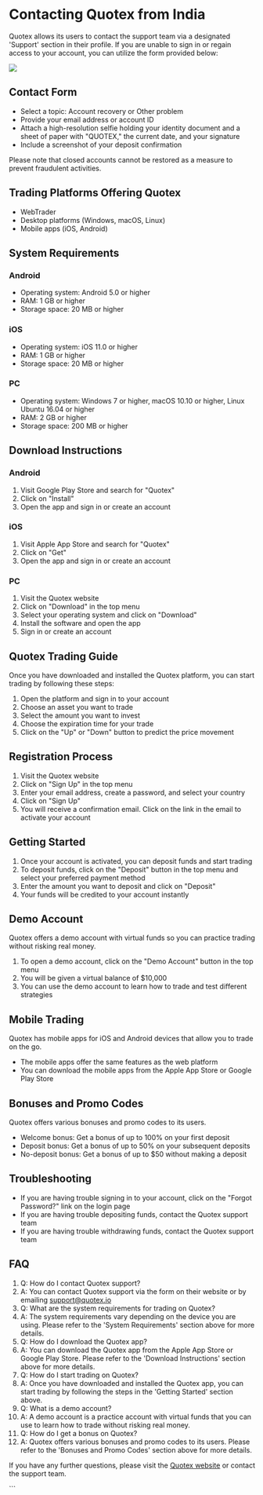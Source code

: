 # Contacting Quotex from India

Quotex allows its users to contact the support team via a designated
\'Support\' section in their profile. If you are unable to sign in or
regain access to your account, you can utilize the form provided below:

[![](https://static.quotex.io/files/4_en/300_250.jpg)](https://traff.sbs/brokerqxlid)

## Contact Form

-   Select a topic: Account recovery or Other problem
-   Provide your email address or account ID
-   Attach a high-resolution selfie holding your identity document and a
    sheet of paper with "QUOTEX," the current date, and your
    signature
-   Include a screenshot of your deposit confirmation

Please note that closed accounts cannot be restored as a measure to
prevent fraudulent activities.

## Trading Platforms Offering Quotex

-   WebTrader
-   Desktop platforms (Windows, macOS, Linux)
-   Mobile apps (iOS, Android)

## System Requirements

### Android

-   Operating system: Android 5.0 or higher
-   RAM: 1 GB or higher
-   Storage space: 20 MB or higher

### iOS

-   Operating system: iOS 11.0 or higher
-   RAM: 1 GB or higher
-   Storage space: 20 MB or higher

### PC

-   Operating system: Windows 7 or higher, macOS 10.10 or higher, Linux
    Ubuntu 16.04 or higher
-   RAM: 2 GB or higher
-   Storage space: 200 MB or higher

## Download Instructions

### Android

1.  Visit Google Play Store and search for "Quotex"
2.  Click on "Install"
3.  Open the app and sign in or create an account

### iOS

1.  Visit Apple App Store and search for "Quotex"
2.  Click on "Get"
3.  Open the app and sign in or create an account

### PC

1.  Visit the Quotex website
2.  Click on "Download" in the top menu
3.  Select your operating system and click on "Download"
4.  Install the software and open the app
5.  Sign in or create an account

## Quotex Trading Guide

Once you have downloaded and installed the Quotex platform, you can
start trading by following these steps:

1.  Open the platform and sign in to your account
2.  Choose an asset you want to trade
3.  Select the amount you want to invest
4.  Choose the expiration time for your trade
5.  Click on the "Up" or "Down" button to predict the price
    movement

## Registration Process

1.  Visit the Quotex website
2.  Click on "Sign Up" in the top menu
3.  Enter your email address, create a password, and select your country
4.  Click on "Sign Up"
5.  You will receive a confirmation email. Click on the link in the
    email to activate your account

## Getting Started

1.  Once your account is activated, you can deposit funds and start
    trading
2.  To deposit funds, click on the "Deposit" button in the top
    menu and select your preferred payment method
3.  Enter the amount you want to deposit and click on "Deposit"
4.  Your funds will be credited to your account instantly

## Demo Account

Quotex offers a demo account with virtual funds so you can practice
trading without risking real money.

1.  To open a demo account, click on the "Demo Account" button in
    the top menu
2.  You will be given a virtual balance of \$10,000
3.  You can use the demo account to learn how to trade and test
    different strategies

## Mobile Trading

Quotex has mobile apps for iOS and Android devices that allow you to
trade on the go.

-   The mobile apps offer the same features as the web platform
-   You can download the mobile apps from the Apple App Store or Google
    Play Store

## Bonuses and Promo Codes

Quotex offers various bonuses and promo codes to its users.

-   Welcome bonus: Get a bonus of up to 100% on your first deposit
-   Deposit bonus: Get a bonus of up to 50% on your subsequent deposits
-   No-deposit bonus: Get a bonus of up to \$50 without making a deposit

## Troubleshooting

-   If you are having trouble signing in to your account, click on the
    "Forgot Password?" link on the login page
-   If you are having trouble depositing funds, contact the Quotex
    support team
-   If you are having trouble withdrawing funds, contact the Quotex
    support team

## FAQ

1.  Q: How do I contact Quotex support?
2.  A: You can contact Quotex support via the form on their website or
    by emailing support@quotex.io
3.  Q: What are the system requirements for trading on Quotex?
4.  A: The system requirements vary depending on the device you are
    using. Please refer to the \'System Requirements\' section above for
    more details.
5.  Q: How do I download the Quotex app?
6.  A: You can download the Quotex app from the Apple App Store or
    Google Play Store. Please refer to the \'Download Instructions\'
    section above for more details.
7.  Q: How do I start trading on Quotex?
8.  A: Once you have downloaded and installed the Quotex app, you can
    start trading by following the steps in the \'Getting Started\'
    section above.
9.  Q: What is a demo account?
10. A: A demo account is a practice account with virtual funds that you
    can use to learn how to trade without risking real money.
11. Q: How do I get a bonus on Quotex?
12. A: Quotex offers various bonuses and promo codes to its users.
    Please refer to the \'Bonuses and Promo Codes\' section above for
    more details.

If you have any further questions, please visit the [Quotex
website](\%22https://traff.sbs/brokerqxlid\%22) or contact the support
team.

\`\`\`

